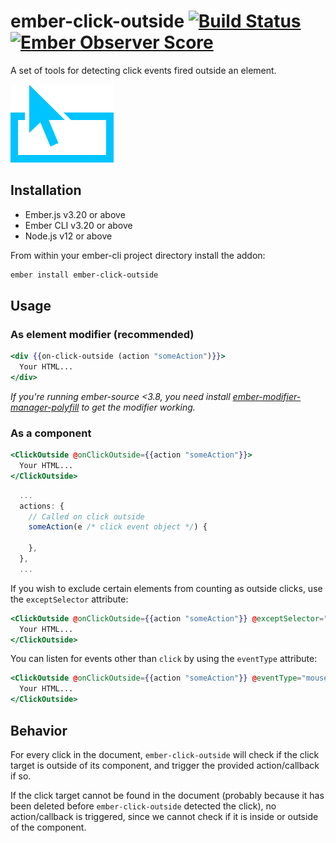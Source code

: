 # ember-click-outside [![Build Status](https://travis-ci.org/zeppelin/ember-click-outside.svg)](https://travis-ci.org/zeppelin/ember-click-outside) [![Ember Observer Score](http://emberobserver.com/badges/ember-click-outside.svg)](http://emberobserver.com/addons/ember-click-outside)

A set of tools for detecting click events fired outside an element.

![click outside logo](click-outside-logo.png)

## Installation

* Ember.js v3.20 or above
* Ember CLI v3.20 or above
* Node.js v12 or above

From within your ember-cli project directory install the addon:
```bash
ember install ember-click-outside
```

## Usage

### As element modifier (recommended)

```hbs
<div {{on-click-outside (action "someAction")}}>
  Your HTML...
</div>
```

*If you're running ember-source <3.8, you need install [ember-modifier-manager-polyfill](https://github.com/rwjblue/ember-modifier-manager-polyfill) to get the modifier working.*

### As a component

```hbs
<ClickOutside @onClickOutside={{action "someAction"}}>
  Your HTML...
</ClickOutside>
```

```js
  ...
  actions: {
    // Called on click outside
    someAction(e /* click event object */) {

    },
  },
  ...
```

If you wish to exclude certain elements from counting as outside clicks, use
the `exceptSelector` attribute:

```hbs
<ClickOutside @onClickOutside={{action "someAction"}} @exceptSelector=".some-selector">
  Your HTML...
</ClickOutside>
```

You can listen for events other than `click` by using the `eventType` attribute:

```hbs
<ClickOutside @onClickOutside={{action "someAction"}} @eventType="mousedown">
  Your HTML...
</ClickOutside>
```

## Behavior

For every click in the document, `ember-click-outside` will check if the click target is outside of its component, and trigger the provided action/callback if so.

If the click target cannot be found in the document (probably because it has been deleted before `ember-click-outside` detected the click), no action/callback is triggered, since we cannot check if it is inside or outside of the component.
